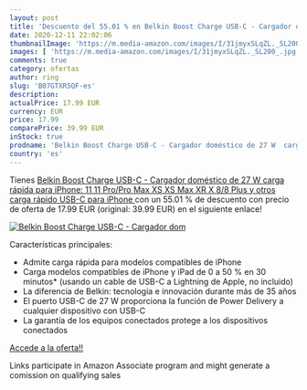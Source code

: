 ```yaml
---
layout: post
title: 'Descuento del 55.01 % en Belkin Boost Charge USB-C - Cargador dom'
date: 2020-12-11 22:02:06
thumbnailImage: 'https://m.media-amazon.com/images/I/31jmyxSLqZL._SL200_.jpg'
images: [ 'https://m.media-amazon.com/images/I/31jmyxSLqZL._SL200_.jpg' ]
comments: true
category: ofertas
author: ring
slug: 'B07GTXR5QF-es'
description:
actualPrice: 17.99 EUR
currency: EUR
price: 17.99
comparePrice: 39.99 EUR
inStock: true
prodname: 'Belkin Boost Charge USB-C - Cargador doméstico de 27 W  carga rápida para iPhone: 11  11 Pro/Pro Max  XS  XS Max  XR  X  8/8 Plus y otros  carga rápido USB-C para iPhone '
country: 'es'
---
```


Tienes [Belkin Boost Charge USB-C - Cargador doméstico de 27 W  carga rápida para iPhone: 11  11 Pro/Pro Max  XS  XS Max  XR  X  8/8 Plus y otros  carga rápido USB-C para iPhone ](https://www.amazon.es/dp/B07GTXR5QF/?tag=tolees-21) con un 55.01 % de descuento con precio de oferta de 17.99 EUR (original: 39.99 EUR) en el siguiente enlace!

[![Belkin Boost Charge USB-C - Cargador dom](https://m.media-amazon.com/images/I/31jmyxSLqZL._SL200_.jpg)](https://www.amazon.es/dp/B07GTXR5QF/?tag=tolees-21)

Características principales:

- Admite carga rápida para modelos compatibles de iPhone
- Carga modelos compatibles de iPhone y iPad de 0 a 50 % en 30 minutos* (usando un cable de USB-C a Lightning de Apple, no incluido)
- La diferencia de Belkin: tecnología e innovación durante más de 35 años
- El puerto USB-C de 27 W proporciona la función de Power Delivery a cualquier dispositivo con USB-C
- La garantía de los equipos conectados protege a los dispositivos conectados

[Accede a la oferta!!](https://www.amazon.es/dp/B07GTXR5QF/?tag=tolees-21)

Links participate in Amazon Associate program and might generate a comission on qualifying sales


